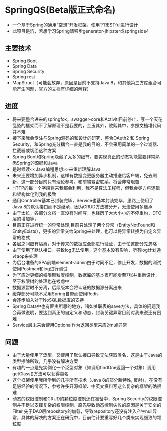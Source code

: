 # SpringQS(Beta版正式命名)
+ 一个基于Spring的通用“空想”开发框架，使用了RESTful进行设计
+ 此项目是坑，若想学习Spring请移步generator-jhipster或springside4
## 主要技术
+ Spring Boot
+ Spring Data
+ Spring Security
+ Spring rest
+ MapStruct（可能会放弃，原因是目前不支持Java 8，和其他第三方库组合可能产生问题，官方的文档有详细的解释）
## 进度
+ 将来要整合进来的springfox，swagger-core和Activiti目前停止，写一个天花乱坠的框架而不了解原理不是我要的，金玉其外，败絮其中，参照文档堆代码并不难
+ 接下来我会专注与Spring源码的和设计的研究，整合OAuth2 和 Spring Security，和Spring充分耦合一直是我的目的，不会采用简单的一个过滤器、拦截器或切面这种方案
+ Spring Boot和Spring隐藏了太多的细节，要实现真正的动态功能需要非常熟悉Spring的源码和Java
+ 是时候读<<Java编程思想>>来重新理解Java
+ 未来还要增加异步机制，这样有数据变更服务器主动推送给客户端，免去刷新，这一部分目前只有理论参考，和前端紧密联系，将会非常艰苦
+ HTTP的每一个字段将来我都会利用，我不是算法工程师，但我会尽力将逻辑和架构优化到我的极致
+ 通用Controller基本已封装完毕，Service也基本封装完毕，思路上使用了Java 8的默认接口而不是继承，因为CRUD方法被分开，无法使用多继承
+ 由于太忙，各部分文档一直没有时间写，也经历了大大小小的不停重构，DTO层的增加等，
+ 目前正在进行统一的异常处理,目前只处理了两个异常（EntityNotFound和EntityExists），更多的异常交给Spring来处理，也可以将异常转换为自定义异常的格式
+ 各层之间应有隔离，对于传来的数据应全部进行验证，由于忙这部分先忽略
+ 由于使用了默认接口，导致log无法使用，这个基本没有影响，所有log计划通过aop来处理
+ 为后台准备的SPA前端element-admin由于时间不足，停止开发，数据的测试使用Postman和log进行测试
+ 为了应对更细的权限颗粒度控制，数据库的基本表可能增至7张并重新设计，至于权限树的处理也在考虑中
+ 数据源暂时不分离，后续版本会将认证的数据源分离出来
+ 缓存部分可能不采用Spring自带而使用Redis
+ 会逐步加入对于NoSQL数据库的支持
+ Spring Data中也有匪夷所思的地方，诸如关联表的save方法，具体的问题我会再做说明，要达到真正的自定义和动态，封装关键异常目前对我来说还有困难
+ Service层未来会使用Optional作为返回类型来应对null异常
## 问题
+ 由于大量使用了泛型，又使用了默认接口导致无法获取类名，这是由于Java的类型擦除所致，几乎没有解决方案
+ 有趣的一点是先实例化一个泛型对象（如调用findOne返回一个对象）调用getClass()方法可以获得类名
+ 这个框架使用我所学到的几乎所有技术（Java 8的部分新特性, 反射），在没有足够经验的情况下，参考许多开源框架、中英文资料写这么复杂的框架的确很难
+ 动态的权限控制和CRUD的颗粒度控制还在准备中，Spring Security的权限控制并不足以支撑复杂的权限控制，原先导致动态控制失败的原因是关于安全的Filter
先于DAO层repository的加载，导致repository还没有注入产生null异常，具体的解决的方案还在研究中，目前估计要重写好几个类来实现细致的颗粒度
